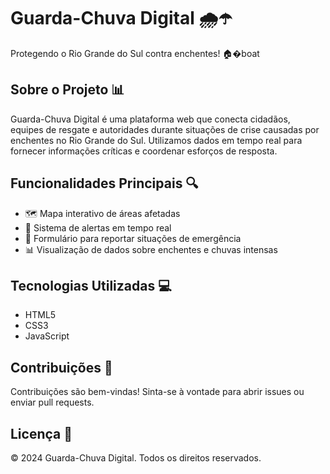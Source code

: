# Guarda-Chuva Digital 🌧️☂️

Protegendo o Rio Grande do Sul contra enchentes! 🏠�boat

## Sobre o Projeto 📊

Guarda-Chuva Digital é uma plataforma web que conecta cidadãos, equipes de resgate e autoridades durante situações de crise causadas por enchentes no Rio Grande do Sul. Utilizamos dados em tempo real para fornecer informações críticas e coordenar esforços de resposta.

## Funcionalidades Principais 🔍

- 🗺️ Mapa interativo de áreas afetadas
- 🚨 Sistema de alertas em tempo real
- 📝 Formulário para reportar situações de emergência
- 📊 Visualização de dados sobre enchentes e chuvas intensas

## Tecnologias Utilizadas 💻

- HTML5
- CSS3
- JavaScript

## Contribuições 🤝

Contribuições são bem-vindas! Sinta-se à vontade para abrir issues ou enviar pull requests.

## Licença 📄

© 2024 Guarda-Chuva Digital. Todos os direitos reservados.
